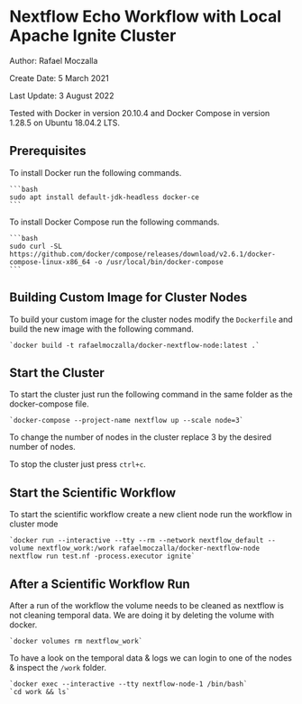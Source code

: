# Nextflow Echo Workflow with Local Apache Ignite Cluster
Author: Rafael Moczalla

Create Date: 5 March 2021

Last Update: 3 August 2022

Tested with Docker in version 20.10.4 and Docker Compose in version 1.28.5 on Ubuntu 18.04.2 LTS.

## Prerequisites
To install Docker run the following commands.

    ```bash
    sudo apt install default-jdk-headless docker-ce
    ```

To install Docker Compose run the following commands.

    ```bash
    sudo curl -SL https://github.com/docker/compose/releases/download/v2.6.1/docker-compose-linux-x86_64 -o /usr/local/bin/docker-compose
    ```

## Building Custom Image for Cluster Nodes
To build your custom image for the cluster nodes modify the `Dockerfile` and build the new image with the following command.

    `docker build -t rafaelmoczalla/docker-nextflow-node:latest .`

## Start the Cluster
To start the cluster just run the following command in the same folder as the docker-compose file.

    `docker-compose --project-name nextflow up --scale node=3`

To change the number of nodes in the cluster replace 3 by the desired number of nodes.

To stop the cluster just press `ctrl+c`.

## Start the Scientific Workflow
To start the scientific workflow create a new client node run the workflow in cluster mode

    `docker run --interactive --tty --rm --network nextflow_default --volume nextflow_work:/work rafaelmoczalla/docker-nextflow-node nextflow run test.nf -process.executor ignite`

## After a Scientific Workflow Run

After a run of the workflow the volume needs to be cleaned as nextflow is not cleaning temporal data. We are doing it by deleting the volume with docker.

    `docker volumes rm nextflow_work`

To have a look on the temporal data & logs we can login to one of the nodes & inspect the `/work` folder.

    `docker exec --interactive --tty nextflow-node-1 /bin/bash`
    `cd work && ls`


